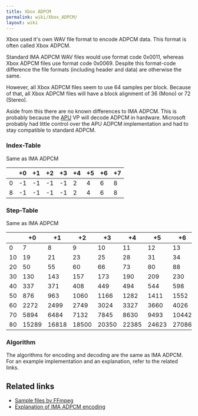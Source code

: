 ```yaml
---
title: Xbox ADPCM
permalink: wiki/Xbox_ADPCM/
layout: wiki
---
```


Xbox used it's own WAV file format to encode ADPCM data. This format is
often called Xbox ADPCM.

Standard IMA ADPCM WAV files would use format code 0x0011, whereas Xbox
ADPCM files use format code 0x0069. Despite this format-code difference
the file formats (including header and data) are otherwise the same.

However, all Xbox ADPCM files seem to use 64 samples per block. Because
of that, all Xbox ADPCM files will have a block alignment of 36 (Mono)
or 72 (Stereo).

Aside from this there are no known differences to IMA ADPCM. This is
probably because the [APU](/wiki/APU "wikilink") VP will decode ADPCM in
hardware. Microsoft probably had little control over the APU ADPCM
implementation and had to stay compatible to standard ADPCM.

### Index-Table

Same as IMA ADPCM

|     | +0  | +1  | +2  | +3  | +4  | +5  | +6  | +7  |
|-----|-----|-----|-----|-----|-----|-----|-----|-----|
| 0   | -1  | -1  | -1  | -1  | 2   | 4   | 6   | 8   |
| 8   | -1  | -1  | -1  | -1  | 2   | 4   | 6   | 8   |

### Step-Table

Same as IMA ADPCM

|     | +0    | +1    | +2    | +3    | +4    | +5    | +6    | +7    | +8    | +9    |
|-----|-------|-------|-------|-------|-------|-------|-------|-------|-------|-------|
| 0   | 7     | 8     | 9     | 10    | 11    | 12    | 13    | 14    | 16    | 17    |
| 10  | 19    | 21    | 23    | 25    | 28    | 31    | 34    | 37    | 41    | 45    |
| 20  | 50    | 55    | 60    | 66    | 73    | 80    | 88    | 97    | 107   | 118   |
| 30  | 130   | 143   | 157   | 173   | 190   | 209   | 230   | 253   | 279   | 307   |
| 40  | 337   | 371   | 408   | 449   | 494   | 544   | 598   | 658   | 724   | 796   |
| 50  | 876   | 963   | 1060  | 1166  | 1282  | 1411  | 1552  | 1707  | 1878  | 2066  |
| 60  | 2272  | 2499  | 2749  | 3024  | 3327  | 3660  | 4026  | 4428  | 4871  | 5358  |
| 70  | 5894  | 6484  | 7132  | 7845  | 8630  | 9493  | 10442 | 11487 | 12635 | 13899 |
| 80  | 15289 | 16818 | 18500 | 20350 | 22385 | 24623 | 27086 | 29794 | 32767 |       |

### Algorithm

The algorithms for encoding and decoding are the same as IMA ADPCM. For
an example implementation and an explanation, refer to the related
links.

Related links
-------------

-   [Sample files by
    FFmpeg](http://samples.ffmpeg.org/game-formats/xbox-adpcm-wav/)
-   [Explanation of IMA ADPCM
    encoding](https://wiki.multimedia.cx/index.php/IMA_ADPCM)

